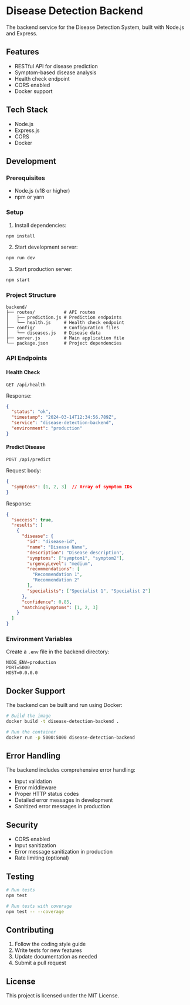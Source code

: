 # Disease Detection Backend

The backend service for the Disease Detection System, built with Node.js and Express.

## Features

- RESTful API for disease prediction
- Symptom-based disease analysis
- Health check endpoint
- CORS enabled
- Docker support

## Tech Stack

- Node.js
- Express.js
- CORS
- Docker

## Development

### Prerequisites

- Node.js (v18 or higher)
- npm or yarn

### Setup

1. Install dependencies:
```bash
npm install
```

2. Start development server:
```bash
npm run dev
```

3. Start production server:
```bash
npm start
```

### Project Structure

```
backend/
├── routes/           # API routes
│   ├── prediction.js # Prediction endpoints
│   └── health.js     # Health check endpoint
├── config/           # Configuration files
│   └── diseases.js   # Disease data
├── server.js         # Main application file
└── package.json      # Project dependencies
```

### API Endpoints

#### Health Check
```
GET /api/health
```
Response:
```json
{
  "status": "ok",
  "timestamp": "2024-03-14T12:34:56.789Z",
  "service": "disease-detection-backend",
  "environment": "production"
}
```

#### Predict Disease
```
POST /api/predict
```
Request body:
```json
{
  "symptoms": [1, 2, 3]  // Array of symptom IDs
}
```
Response:
```json
{
  "success": true,
  "results": [
    {
      "disease": {
        "id": "disease-id",
        "name": "Disease Name",
        "description": "Disease description",
        "symptoms": ["symptom1", "symptom2"],
        "urgencyLevel": "medium",
        "recommendations": [
          "Recommendation 1",
          "Recommendation 2"
        ],
        "specialists": ["Specialist 1", "Specialist 2"]
      },
      "confidence": 0.85,
      "matchingSymptoms": [1, 2, 3]
    }
  ]
}
```

### Environment Variables

Create a `.env` file in the backend directory:

```env
NODE_ENV=production
PORT=5000
HOST=0.0.0.0
```

## Docker Support

The backend can be built and run using Docker:

```bash
# Build the image
docker build -t disease-detection-backend .

# Run the container
docker run -p 5000:5000 disease-detection-backend
```

## Error Handling

The backend includes comprehensive error handling:

- Input validation
- Error middleware
- Proper HTTP status codes
- Detailed error messages in development
- Sanitized error messages in production

## Security

- CORS enabled
- Input sanitization
- Error message sanitization in production
- Rate limiting (optional)

## Testing

```bash
# Run tests
npm test

# Run tests with coverage
npm test -- --coverage
```

## Contributing

1. Follow the coding style guide
2. Write tests for new features
3. Update documentation as needed
4. Submit a pull request

## License

This project is licensed under the MIT License. 